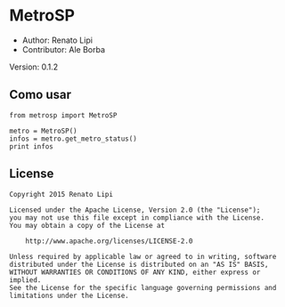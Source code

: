 MetroSP
==========================================

* Author: Renato Lipi
* Contributor: Ale Borba

Version: 0.1.2

Como usar
-------------------------

	from metrosp import MetroSP

	metro = MetroSP()
    infos = metro.get_metro_status()
    print infos

License
---------

    Copyright 2015 Renato Lipi

    Licensed under the Apache License, Version 2.0 (the "License");
    you may not use this file except in compliance with the License.
    You may obtain a copy of the License at

        http://www.apache.org/licenses/LICENSE-2.0

    Unless required by applicable law or agreed to in writing, software
    distributed under the License is distributed on an "AS IS" BASIS,
    WITHOUT WARRANTIES OR CONDITIONS OF ANY KIND, either express or implied.
    See the License for the specific language governing permissions and
    limitations under the License.
